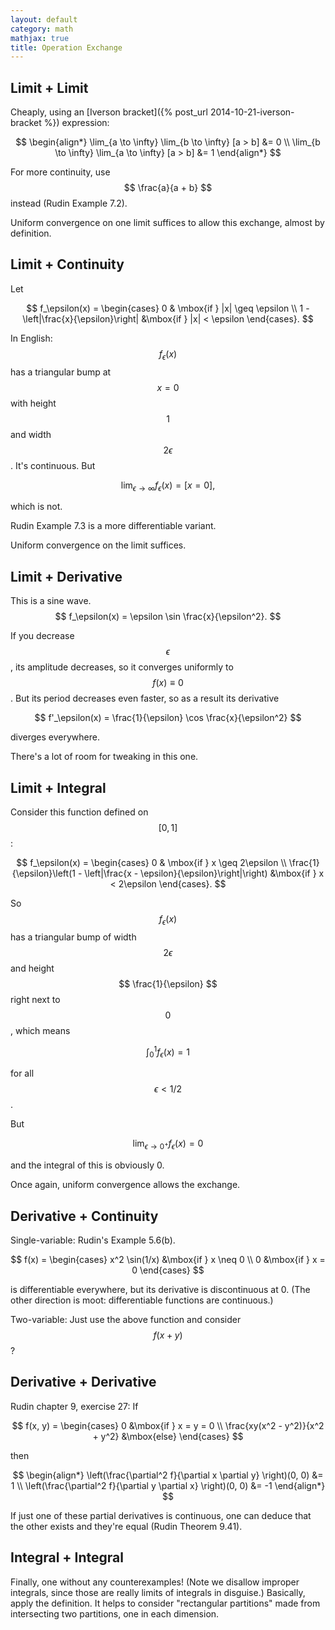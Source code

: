 ```yaml
---
layout: default
category: math
mathjax: true
title: Operation Exchange
---
```

## Limit + Limit

Cheaply, using an [Iverson bracket]({% post_url 2014-10-21-iverson-bracket %}) expression:

$$
\begin{align*}
\lim_{a \to \infty} \lim_{b \to \infty} [a > b] &= 0 \\
\lim_{b \to \infty} \lim_{a \to \infty} [a > b] &= 1
\end{align*}
$$

For more continuity, use $$ \frac{a}{a + b} $$ instead (Rudin Example 7.2).

Uniform convergence on one limit suffices to allow this exchange, almost by definition.

## Limit + Continuity

Let

$$
f_\epsilon(x) = \begin{cases} 0 & \mbox{if } |x| \geq \epsilon \\ 1 - \left|\frac{x}{\epsilon}\right| &\mbox{if } |x| < \epsilon \end{cases}.
$$

In English: $$ f_\epsilon(x) $$ has a triangular bump at $$ x = 0 $$ with height $$ 1 $$ and width $$ 2\epsilon $$. It's continuous. But

$$
\lim_{\epsilon \to \infty} f_\epsilon(x) = [x = 0],
$$

which is not.

Rudin Example 7.3 is a more differentiable variant.

Uniform convergence on the limit suffices.

## Limit + Derivative

This is a sine wave.
$$
f_\epsilon(x) = \epsilon \sin \frac{x}{\epsilon^2}.
$$

If you decrease $$ \epsilon $$, its amplitude decreases, so it converges uniformly to $$ f(x) \equiv 0 $$. But its period decreases even faster, so as a result its derivative

$$
f'_\epsilon(x) = \frac{1}{\epsilon} \cos \frac{x}{\epsilon^2}
$$

diverges everywhere.

There's a lot of room for tweaking in this one.

## Limit + Integral

Consider this function defined on $$ [0,1] $$:

$$
f_\epsilon(x) = \begin{cases} 0 & \mbox{if } x \geq 2\epsilon \\ \frac{1}{\epsilon}\left(1 - \left|\frac{x - \epsilon}{\epsilon}\right|\right) &\mbox{if } x < 2\epsilon \end{cases}.
$$

So $$ f_\epsilon(x) $$ has a triangular bump of width $$ 2\epsilon $$ and height $$ \frac{1}{\epsilon} $$ right next to $$ 0 $$, which means

$$
\int_0^1 f_\epsilon(x) = 1
$$

for all $$ \epsilon < 1/2 $$.

But

$$
\lim_{\epsilon \to 0^+} f_\epsilon(x) = 0
$$

and the integral of this is obviously 0.

Once again, uniform convergence allows the exchange.

## Derivative + Continuity

Single-variable: Rudin's Example 5.6(b).

$$
f(x) = \begin{cases} x^2 \sin(1/x) &\mbox{if } x \neq 0 \\ 0 &\mbox{if } x = 0 \end{cases}
$$

is differentiable everywhere, but its derivative is discontinuous at 0. (The other direction is moot: differentiable functions are continuous.)

Two-variable: Just use the above function and consider $$ f(x + y) $$?

## Derivative + Derivative

Rudin chapter 9, exercise 27: If

$$
f(x, y) = \begin{cases} 0 &\mbox{if } x = y = 0 \\ \frac{xy(x^2 - y^2)}{x^2 + y^2} &\mbox{else} \end{cases}
$$

then

$$
\begin{align*}
\left(\frac{\partial^2 f}{\partial x \partial y} \right)(0, 0) &= 1 \\
\left(\frac{\partial^2 f}{\partial y \partial x} \right)(0, 0) &= -1
\end{align*}
$$

If just one of these partial derivatives is continuous, one can deduce that the other exists and they're equal (Rudin Theorem 9.41).

## Integral + Integral

Finally, one without any counterexamples! (Note we disallow improper integrals, since those are really limits of integrals in disguise.) Basically, apply the definition. It helps to consider "rectangular partitions" made from intersecting two partitions, one in each dimension.
